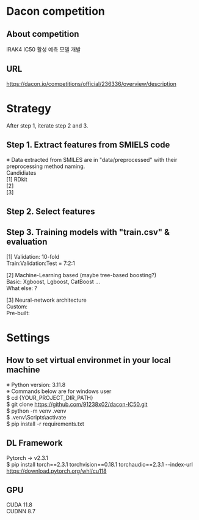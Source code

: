 # Dacon competition
## About competition
IRAK4 IC50 활성 예측 모델 개발

## URL
https://dacon.io/competitions/official/236336/overview/description

  
  

# Strategy
After step 1, iterate step 2 and 3.

## Step 1. Extract features from SMIELS code
※ Data extracted from SMILES are in "data/preprocessed" with their preprocessing method naming.  
Candidiates  
[1] RDkit    
[2]   
[3]   



## Step 2. Select features



## Step 3. Training models with "train.csv" & evaluation 
[1] Validation: 10-fold  
Train:Validation:Test = 7:2:1  

[2] Machine-Learning based (maybe tree-based boosting?)  
Basic: Xgboost, Lgboost, CatBoost ...   
What else: ?

[3] Neural-network architecture  
Custom:   
Pre-built: 

  
  

# Settings
## How to set virtual environmet in your local machine
※ Python version: 3.11.8  
※ Commands below are for windows user  
$ cd {YOUR_PROJECT_DIR_PATH}  
$ git clone https://github.com/91238x02/dacon-IC50.git  
$ python -m venv .venv   
$ .venv\Scripts\activate   
$ pip install -r requirements.txt  

## DL Framework 
Pytorch -> v2.3.1  
$ pip install torch==2.3.1 torchvision==0.18.1 torchaudio==2.3.1 --index-url https://download.pytorch.org/whl/cu118  

## GPU
CUDA 11.8  
CUDNN 8.7  

